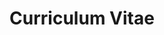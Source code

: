 ---
layout: cv
title: Curriculum Vitae

personal_info:
  name: Rafael Novais
  role: Software Engineer
  email: rafa@rafaelnovais.dev
  phone: (+351) 934 463 751

# introduction:
#  - I'm a curious and detail-oriented engineer who thrives on understanding how things work under the hood. I'm looking for a role where I can grow my skills and apply my problem-solving mindset in a hands-on technical environment.

experience:
  - company: Continental Engineering Services
    role: Software Engineer (Automation & Tools)
    period: september 2022 - may 2025
    duration: 2 years, 9 months
    responsibilities:
      - Support of CI processes like SiL, unit testing, and static code analysis.
      - Setup & maintain a Jenkins server.
      - Setup & maintain a Prometheus/Grafana monitoring system. 
      - Maintain pool of Windows testing machines.
      - Development of Tools, GUIs, Scripts, etc.

  - company: Accenture Portugal
    role: Software Engineer (Big Data)
    period: june 2021 - march 2022
    duration: 10 months
    responsibilities:
      - Developing ETL pipelines, SQL queries, application features, and incident investigation.

  - company: Euronext
    role: Service Operations Analyst
    period: september 2019 - march 2020
    duration: 7 months
    location: Porto e Região, Portugal
    responsibilities:
      - L1 Support position involved in monitoring, troubleshooting, triage, and follow-up of incidents.
      - Ensure day-to-day operations ran smoothly in the production and user acceptance testing environments.
      - Fulfilling user requests.
      - Carrying out routine operational tasks.

education:
  - degree: Computer Science, Bachelor's degree
    school: FCUP - Faculdade de Ciências da Universidade do Porto
    period: (september 2015 - september 2020) (5 years)

skills:
  - section: Development Tools
    items:
      - name: Git
        level: 3

  - section: Scripting
    items:
      - name: Python
        level: 3
      - name: Bash
        level: 3
      - name: PowerShell
        level: 3

  - section: Operating Systems
    items:
      - name: Windows
        level: 3
      - name: Linux
        level: 3
      - name: Ubuntu
        level: 3

  - section: CI/CD
    items:
      - name: Jenkins
        level: 3
      - name: GitHub Actions
        level: 3

  - section: Container Orchestration
    items:
      - name: Docker
        level: 3
      - name: Kubernetes
        level: 1

  - section: Monitoring
    items:
      - name: Grafana
        level: 3
      - name: Prometheus
        level: 3
      - name: Nagios
        level: 3

  - section: Google Cloud Platform (GCP)
    items:
      - name: Google Cloud Storage
        level: 3
      - name: Google BigQuery
        level: 3
      - name: Google Cloud Dataflow
        level: 3
      - name: Google Cloud Pub/Sub
        level: 3

  - section: Amazon Web Services (AWS)
    items:
      - name: AWS CloudFormation
        level: 2
      - name: AWS Lambda
        level: 2
      - name: AWS S3
        level: 2

  - section: Programming Languages
    items:
      - name: C
        level: 2
      - name: MATLAB
        level: 2

  - section: Java Ecosystem
    items:
      - name: Java
        level: 3
      - name: Maven
        level: 2
      - name: Gradle
        level: 2

  - section: Python Ecosystem
    items:
      - name: Python
        level: 3
      - name: PyQt
        level: 3
      - name: Flask
        level: 1

  - section: Databases
    items:
      - name: SQL
        level: 3

languages:
  - name: Portuguese
    level: Full Professional
  - name: English
    level: Business Professional
  - name: Spanish
    level: Basic

---